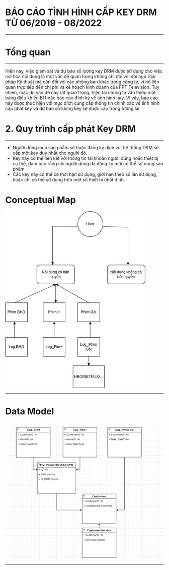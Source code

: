 # BÁO CÁO TÌNH HÌNH CẤP KEY DRM TỪ 06/2019 - 08/2022
---
# Tổng quan
---
Hiện nay, việc giám sát và dự báo số lượng key DRM được sử dụng cho việc mã hóa nội dung là một vấn đề quan trọng không chỉ đối với đội ngũ Giải pháp Kỹ thuật mà còn đối với các phòng ban khác trong công ty, vì nó liên quan trực tiếp đến chi phí và kế hoạch kinh doanh của FPT Television. Tuy nhiên, mặc dù vấn đề này rất quan trọng, hiện tại chúng ta vẫn thiếu một bảng điều khiển BI hoặc báo cáo định kỳ về tình hình này. Vì vậy, báo cáo này được thực hiện với mục đích cung cấp thông tin chính xác về tình hình cấp phát key và dự báo số lượng key sẽ được cấp trong tương lai.

# 2. Quy trình cấp phát Key DRM
---
* Người dùng mua sản phẩm số hoặc đăng ký dịch vụ, hệ thống DRM sẽ cấp một key duy nhất cho người đó.
* Key này có thể liên kết với thông tin tài khoản người dùng hoặc thiết bị cụ thể, đảm bảo rằng chỉ người dùng đã đăng ký mới có thể sử dụng sản phẩm.
* Các key này có thể có thời hạn sử dụng, giới hạn theo số lần sử dụng, hoặc chỉ có thể sử dụng trên một số thiết bị nhất định.

# Conceptual Map

![](./src/conceptualmap.drawio.png)

---
# Data Model
![](./src/Data_model.png)

---




